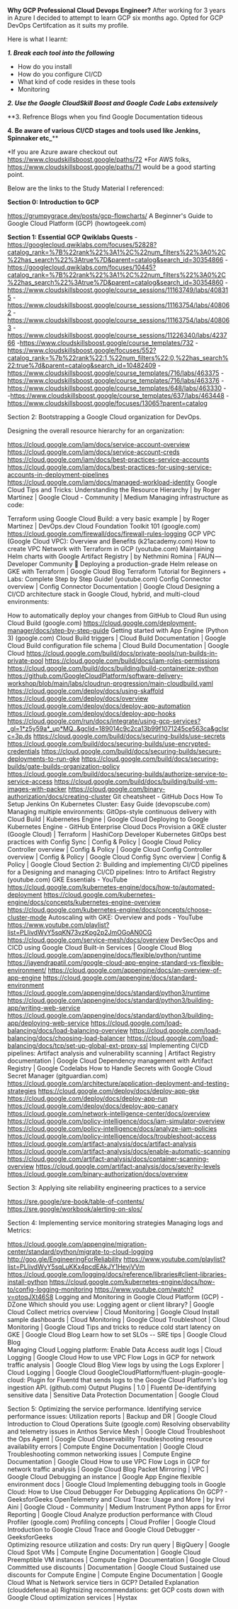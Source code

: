 **Why GCP Professional Cloud Devops Engineer?**
After working for 3 years in Azure I decided to attempt to learn GCP six months ago. Opted for GCP DevOps Certifcation as it suits my profile.

Here is what I learnt:

_**1. Break each tool into the following**_
- How do you install
- How do you configure CI/CD
- What kind of code resides in these tools
- Monitoring
  
_**2. Use the Google CloudSkill Boost and Google Code Labs extensively**_

**3. Refrence Blogs when you find Google Documentation tideous

**4. Be aware of various CI/CD stages and tools used like Jenkins, Spinnaker etc_****

*If you are Azure aware checkout out https://www.cloudskillsboost.google/paths/72
*For AWS folks,  https://www.cloudskillsboost.google/paths/71 would be a good starting point.


Below are the links to the Study Material I referenced:

**Section 0: Introduction to GCP**

https://grumpygrace.dev/posts/gcp-flowcharts/
A Beginner's Guide to Google Cloud Platform (GCP) (howtogeek.com)
 

**Section 1: Essential GCP Qwiklabs Quests**
-https://googlecloud.qwiklabs.com/focuses/52828?catalog_rank=%7B%22rank%22%3A1%2C%22num_filters%22%3A0%2C%22has_search%22%3Atrue%7D&parent=catalog&search_id=30354866
-https://googlecloud.qwiklabs.com/focuses/10445?catalog_rank=%7B%22rank%22%3A1%2C%22num_filters%22%3A0%2C%22has_search%22%3Atrue%7D&parent=catalog&search_id=30354860
-https://www.cloudskillsboost.google/course_sessions/11163749/labs/408315
-https://www.cloudskillsboost.google/course_sessions/11163754/labs/408062
-https://www.cloudskillsboost.google/course_sessions/11163754/labs/408063
-https://www.cloudskillsboost.google/course_sessions/11226340/labs/423766
-https://www.cloudskillsboost.google/course_templates/732
-https://www.cloudskillsboost.google/focuses/552?catalog_rank=%7b%22rank%22:1,%22num_filters%22:0,%22has_search%22:true%7d&parent=catalog&search_id=10482409
-https://www.cloudskillsboost.google/course_templates/716/labs/463375
-https://www.cloudskillsboost.google/course_templates/716/labs/463376
-https://www.cloudskillsboost.google/course_templates/648/labs/463330  -
-https://www.cloudskillsboost.google/course_templates/637/labs/463448
-https://www.cloudskillsboost.google/focuses/13065?parent=catalog
 


 

Section 2: Bootstrapping a Google Cloud organization for DevOps.
   

  Designing the overall resource hierarchy for an organization:
 

https://cloud.google.com/iam/docs/service-account-overview
https://cloud.google.com/iam/docs/service-account-creds
https://cloud.google.com/iam/docs/best-practices-service-accounts
https://cloud.google.com/iam/docs/best-practices-for-using-service-accounts-in-deployment-pipelines
https://cloud.google.com/iam/docs/managed-workload-identity
Google Cloud Tips and Tricks: Understanding the Resource Hierarchy | by Roger Martinez | Google Cloud - Community | Medium
  Managing infrastructure as code:

 Terraform using Google Cloud Build: a very basic example | by Roger Martinez | DevOps.dev
Cloud Foundation Toolkit 101 (google.com)
https://cloud.google.com/firewall/docs/firewall-rules-logging
GCP VPC (Google Cloud VPC): Overview and Benefits (k21academy.com)
How to create VPC Network with Terraform in GCP (youtube.com)
Maintaining Helm charts with Google Artifact Registry | by Nethmini Romina | FAUN — Developer Community 🐾
Deploying a production-grade Helm release on GKE with Terraform | Google Cloud Blog
Terraform Tutorial for Beginners + Labs: Complete Step by Step Guide! (youtube.com)
Config Connector overview  |  Config Connector Documentation  |  Google Cloud
  Designing a CI/CD architecture stack in Google Cloud, hybrid, and multi-cloud environments:
 
How to automatically deploy your changes from GitHub to Cloud Run using Cloud Build (google.com)
https://cloud.google.com/deployment-manager/docs/step-by-step-guide
Getting started with App Engine (Python 3) (google.com)
Cloud Build triggers  |  Cloud Build Documentation  |  Google Cloud
Build configuration file schema  |  Cloud Build Documentation  |  Google Cloud
https://cloud.google.com/build/docs/private-pools/run-builds-in-private-pool
https://cloud.google.com/build/docs/iam-roles-permissions
https://cloud.google.com/build/docs/building/build-containerize-python
https://github.com/GoogleCloudPlatform/software-delivery-workshop/blob/main/labs/cloudrun-progression/main-cloudbuild.yaml
https://cloud.google.com/deploy/docs/using-skaffold
https://cloud.google.com/deploy/docs/overview
https://cloud.google.com/deploy/docs/deploy-app-automation
https://cloud.google.com/deploy/docs/deploy-app-hooks
https://cloud.google.com/run/docs/integrate/using-gcp-services?_gl=1*z5y59a*_up*MQ..&gclid=189014c9c2ca13b99f1071245ce563ca&gclsrc=3p.ds
https://cloud.google.com/build/docs/securing-builds/use-secrets
https://cloud.google.com/build/docs/securing-builds/use-encrypted-credentials
https://cloud.google.com/build/docs/securing-builds/secure-deployments-to-run-gke
https://cloud.google.com/build/docs/securing-builds/gate-builds-organization-policy
https://cloud.google.com/build/docs/securing-builds/authorize-service-to-service-access
https://cloud.google.com/build/docs/building/build-vm-images-with-packer
https://cloud.google.com/binary-authorization/docs/creating-cluster
Git cheatsheet - GitHub Docs
How To Setup Jenkins On Kubernetes Cluster: Easy Guide (devopscube.com)
  Managing multiple environments:
GitOps-style continuous delivery with Cloud Build  |  Kubernetes Engine  |  Google Cloud
Deploying to Google Kubernetes Engine - GitHub Enterprise Cloud Docs
Provision a GKE cluster (Google Cloud) | Terraform | HashiCorp Developer
Kubernetes GitOps best practices with Config Sync  |  Config & Policy  |  Google Cloud
Policy Controller overview  |  Config & Policy  |  Google Cloud
Config Controller overview  |  Config & Policy  |  Google Cloud
Config Sync overview  |  Config & Policy  |  Google Cloud
Section 2: Building and implementing CI/CD pipelines for a
Designing and managing CI/CD pipelines:
Intro to Artifact Registry (youtube.com)
GKE Essentials - YouTube
https://cloud.google.com/kubernetes-engine/docs/how-to/automated-deployment
https://cloud.google.com/kubernetes-engine/docs/concepts/kubernetes-engine-overview
https://cloud.google.com/kubernetes-engine/docs/concepts/choose-cluster-mode
Autoscaling with GKE: Overview and pods - YouTube
https://www.youtube.com/playlist?list=PLIivdWyY5sqKN73vzKpg2p2JmOGoAN0CG
https://cloud.google.com/service-mesh/docs/overview
DevSecOps and CICD using Google Cloud Built-in Services | Google Cloud Blog
https://cloud.google.com/appengine/docs/flexible/python/runtime
https://jayendrapatil.com/google-cloud-app-engine-standard-vs-flexible-environment/
https://cloud.google.com/appengine/docs/an-overview-of-app-engine
https://cloud.google.com/appengine/docs/standard-environment
https://cloud.google.com/appengine/docs/standard/python3/runtime
https://cloud.google.com/appengine/docs/standard/python3/building-app/writing-web-service
https://cloud.google.com/appengine/docs/standard/python3/building-app/deploying-web-service
https://cloud.google.com/load-balancing/docs/load-balancing-overview
https://cloud.google.com/load-balancing/docs/choosing-load-balancer
https://cloud.google.com/load-balancing/docs/tcp/set-up-global-ext-proxy-ssl
   Implementing CI/CD pipelines:
Artifact analysis and vulnerability scanning  |  Artifact Registry documentation  |  Google Cloud
Dependency management with Artifact Registry  |  Google Codelabs
How to Handle Secrets with Google Cloud Secret Manager (gitguardian.com)
https://cloud.google.com/architecture/application-deployment-and-testing-strategies 
https://cloud.google.com/deploy/docs/deploy-app-gke
https://cloud.google.com/deploy/docs/deploy-app-run
https://cloud.google.com/deploy/docs/deploy-app-canary
https://cloud.google.com/network-intelligence-center/docs/overview
https://cloud.google.com/policy-intelligence/docs/iam-simulator-overview
https://cloud.google.com/policy-intelligence/docs/analyze-iam-policies
https://cloud.google.com/policy-intelligence/docs/troubleshoot-access
https://cloud.google.com/artifact-analysis/docs/artifact-analysis
https://cloud.google.com/artifact-analysis/docs/enable-automatic-scanning
https://cloud.google.com/artifact-analysis/docs/container-scanning-overview
https://cloud.google.com/artifact-analysis/docs/severity-levels
https://cloud.google.com/binary-authorization/docs/overview
 

Section 3: Applying site reliability engineering practices to a service
 

https://sre.google/sre-book/table-of-contents/
https://sre.google/workbook/alerting-on-slos/
 

Section 4: Implementing service monitoring strategies
    Managing logs and Metrics:
     

https://cloud.google.com/appengine/migration-center/standard/python/migrate-to-cloud-logging
http://goo.gle/EngineeringForReliability
https://www.youtube.com/playlist?list=PLIivdWyY5sqLuKKx4pcdEAkJY1HevjVVm
https://cloud.google.com/logging/docs/reference/libraries#client-libraries-install-python
https://cloud.google.com/kubernetes-engine/docs/how-to/config-logging-monitoring
https://www.youtube.com/watch?v=otoqJXt46S8
Logging and Monitoring in Google Cloud Platform (GCP) - DZone
Which should you use: Logging agent or client library?  |  Google Cloud
Collect metrics overview  |  Cloud Monitoring  |  Google Cloud
Install sample dashboards  |  Cloud Monitoring  |  Google Cloud
Troubleshoot  |  Cloud Monitoring  |  Google Cloud
Tips and tricks to reduce cold start latency on GKE | Google Cloud Blog
Learn how to set SLOs -- SRE tips | Google Cloud Blog   
   Managing Cloud Logging platform:
Enable Data Access audit logs  |  Cloud Logging  |  Google Cloud
How to use VPC Flow Logs in GCP for network traffic analysis | Google Cloud Blog
View logs by using the Logs Explorer  |  Cloud Logging  |  Google Cloud
GoogleCloudPlatform/fluent-plugin-google-cloud: Plugin for Fluentd that sends logs to the Google Cloud Platform's log ingestion API. (github.com)
Output Plugins | 1.0 | Fluentd
De-identifying sensitive data  |  Sensitive Data Protection Documentation  |  Google Cloud
 

Section 5: Optimizing the service performance.
   Identifying service performance issues:
Utilization reports  |  Backup and DR  |  Google Cloud
Introduction to Cloud Operations Suite (google.com)
Resolving observability and telemetry issues in Anthos Service Mesh  |  Google Cloud
Troubleshoot the Ops Agent  |  Google Cloud Observability
Troubleshooting resource availability errors  |  Compute Engine Documentation  |  Google Cloud
Troubleshooting common networking issues  |  Compute Engine Documentation  |  Google Cloud
How to use VPC Flow Logs in GCP for network traffic analysis | Google Cloud Blog
Packet Mirroring  |  VPC  |  Google Cloud
Debugging an instance  |  Google App Engine flexible environment docs  |  Google Cloud
Implementing debugging tools in Google Cloud:
How to Use Cloud Debugger For Debugging Applications On GCP? - GeeksforGeeks
OpenTelemetry and Cloud Trace: Usage and More | by Irvi Aini | Google Cloud - Community | Medium
Instrument Python apps for Error Reporting  |  Google Cloud
Analyze production performance with Cloud Profiler (google.com)
Profiling concepts  |  Cloud Profiler  |  Google Cloud
Introduction to Google Cloud Trace and Google Cloud Debugger - GeeksforGeeks     
   Optimizing resource utilization and costs:
Dry run query  |  BigQuery  |  Google Cloud 
Spot VMs  |  Compute Engine Documentation  |  Google Cloud
Preemptible VM instances  |  Compute Engine Documentation  |  Google Cloud
Committed use discounts  |  Documentation  |  Google Cloud
Sustained use discounts for Compute Engine  |  Compute Engine Documentation  |  Google Cloud
What is Network service tiers in GCP? Detailed Explanation (clouddefense.ai)
Rightsizing recommendations: get GCP costs down with Google Cloud optimization services | Hystax

